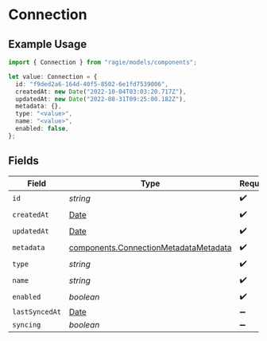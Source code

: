 # Connection

## Example Usage

```typescript
import { Connection } from "ragie/models/components";

let value: Connection = {
  id: "f9ded2a6-164d-40f5-8502-6e1fd7539006",
  createdAt: new Date("2022-10-04T03:03:20.717Z"),
  updatedAt: new Date("2022-08-31T09:25:00.182Z"),
  metadata: {},
  type: "<value>",
  name: "<value>",
  enabled: false,
};
```

## Fields

| Field                                                                                          | Type                                                                                           | Required                                                                                       | Description                                                                                    |
| ---------------------------------------------------------------------------------------------- | ---------------------------------------------------------------------------------------------- | ---------------------------------------------------------------------------------------------- | ---------------------------------------------------------------------------------------------- |
| `id`                                                                                           | *string*                                                                                       | :heavy_check_mark:                                                                             | N/A                                                                                            |
| `createdAt`                                                                                    | [Date](https://developer.mozilla.org/en-US/docs/Web/JavaScript/Reference/Global_Objects/Date)  | :heavy_check_mark:                                                                             | N/A                                                                                            |
| `updatedAt`                                                                                    | [Date](https://developer.mozilla.org/en-US/docs/Web/JavaScript/Reference/Global_Objects/Date)  | :heavy_check_mark:                                                                             | N/A                                                                                            |
| `metadata`                                                                                     | [components.ConnectionMetadataMetadata](../../models/components/connectionmetadatametadata.md) | :heavy_check_mark:                                                                             | N/A                                                                                            |
| `type`                                                                                         | *string*                                                                                       | :heavy_check_mark:                                                                             | N/A                                                                                            |
| `name`                                                                                         | *string*                                                                                       | :heavy_check_mark:                                                                             | N/A                                                                                            |
| `enabled`                                                                                      | *boolean*                                                                                      | :heavy_check_mark:                                                                             | N/A                                                                                            |
| `lastSyncedAt`                                                                                 | [Date](https://developer.mozilla.org/en-US/docs/Web/JavaScript/Reference/Global_Objects/Date)  | :heavy_minus_sign:                                                                             | N/A                                                                                            |
| `syncing`                                                                                      | *boolean*                                                                                      | :heavy_minus_sign:                                                                             | N/A                                                                                            |